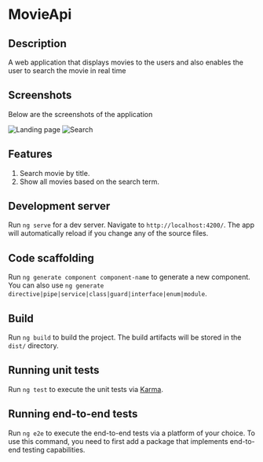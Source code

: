 # MovieApi

## Description

A web application that displays movies to the users and also enables the user to search the movie in real time

## Screenshots

Below are the screenshots of the application

![Landing page]("https://github.com/DorcasToto/search-movie-assingment/blob/[master]/src/assets/movie-landing-page.png?raw=true") 
![Search]("https://github.com/DorcasToto/search-movie-assingment/blob/master/src/assets/movie-search-page.png") 
<!-- ![alt text](https://github.com/[username]/[reponame]/blob/[branch]/image.jpg?raw=true) -->

## Features

1. Search movie by title.
2. Show all movies based on the search term.

## Development server

Run `ng serve` for a dev server. Navigate to `http://localhost:4200/`. The app will automatically reload if you change any of the source files.

## Code scaffolding

Run `ng generate component component-name` to generate a new component. You can also use `ng generate directive|pipe|service|class|guard|interface|enum|module`.

## Build

Run `ng build` to build the project. The build artifacts will be stored in the `dist/` directory.

## Running unit tests

Run `ng test` to execute the unit tests via [Karma](https://karma-runner.github.io).

## Running end-to-end tests

Run `ng e2e` to execute the end-to-end tests via a platform of your choice. To use this command, you need to first add a package that implements end-to-end testing capabilities.

